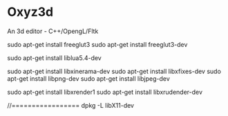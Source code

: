 # Oxyz3d
An 3d editor  - C++/OpengL/Fltk



sudo apt-get install freeglut3
sudo apt-get install freeglut3-dev

sudo apt-get install liblua5.4-dev

sudo apt-get install libxinerama-dev
sudo apt-get install libxfixes-dev
sudo apt-get install libpng-dev
sudo apt-get install libjpeg-dev

sudo apt-get install libxrender1
sudo apt-get install libxrudender-dev

//=================
dpkg -L libX11-dev